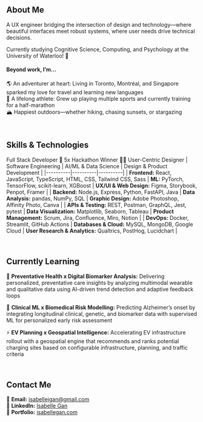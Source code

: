 ## About Me
A UX engineer bridging the intersection of design and technology—where beautiful interfaces meet robust systems, where user needs drive technical decisions.

Currently studying Cognitive Science, Computing, and Psychology at the University of Waterloo! 💭

#### Beyond work, I’m…
🌎 An adventurer at heart: Living in Toronto, Montréal, and Singapore sparked my love for travel and learning new languages  
🙌 A lifelong athlete: Grew up playing multiple sports and currently training for a half-marathon  
🏔️ Happiest outdoors—whether hiking, chasing sunsets, or stargazing  

<br>

## Skills & Technologies
Full Stack Developer 🚀 5x Hackathon Winner 🧑‍💻 User-Centric Designer
| Software Engineering | AI/ML & Data Science | Design & Product Development |
|----------|----------|----------|
| **Frontend:** React, JavaScript, TypeScript, HTML, CSS, Tailwind CSS, Sass | **ML:** PyTorch, TensorFlow, scikit-learn, XGBoost | **UX/UI & Web Design:** Figma, Storybook, Penpot, Framer | 
| **Backend:** Node.js, Express, Python, FastAPI, Java | **Data Analysis:** pandas, NumPy, SQL | **Graphic Design:** Adobe Photoshop, Affinity Photo, Canva |
| **APIs & Testing:** REST, Postman, GraphQL, Jest, pytest | **Data Visualization:** Matplotlib, Seaborn, Tableau | **Product Management:** Scrum, Jira, Confluence, Miro, Notion |
| **DevOps:** Docker, Streamlit, GitHub Actions | **Databases & Cloud:** MySQL, MongoDB, Google Cloud | **User Research & Analytics:** Qualtrics, PostHog, Lucidchart |

<br>

## Currently Learning
💪 **Preventative Health x Digital Biomarker Analysis:** Delivering personalized, preventative care insights by analyzing multimodal wearable and qualitative data using AI-driven trend detection and adaptive feedback loops  

🧠 **Clinical ML x Biomedical Risk Modelling:** Predicting Alzheimer’s onset by integrating longitudinal clinical, genetic, and biomarker data with supervised ML for personalized early risk assessment  

⚡️ **EV Planning x Geospatial Intelligence:** Accelerating EV infrastructure rollout with a geospatial engine that recommends and ranks potential charging sites based on configurable infrastructure, planning, and traffic criteria

<br>

## Contact Me
📧 **Email:** [isabellejgan@gmail.com](mailto:isabellejgan@gmail.com)  
💼 **LinkedIn:** [Isabelle Gan](https://www.linkedin.com/in/isabellegan)  
📁 **Portfolio:** [isabellegan.com](#)

<!--
**isabellegan/isabellegan** is a ✨ _special_ ✨ repository because its `README.md` (this file) appears on your GitHub profile.

Here are some ideas to get you started:

- 🔭 I’m currently working on ...
- 🌱 I’m currently learning ...
- 👯 I’m looking to collaborate on ...
- 🤔 I’m looking for help with ...
- 💬 Ask me about ...
- 📫 How to reach me: ...
- 😄 Pronouns: ...
- ⚡ Fun fact: ...
-->
